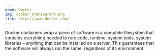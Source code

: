 ```yaml
---
name: Docker
img: docker_transparent.png
link: https://www.docker.com/
---
```

Docker containers wrap a piece of software in a complete filesystem that contains everything needed to run: code, runtime, system tools, system libraries – anything that can be installed on a server. This guarantees that the software will always run the same, regardless of its environment.
